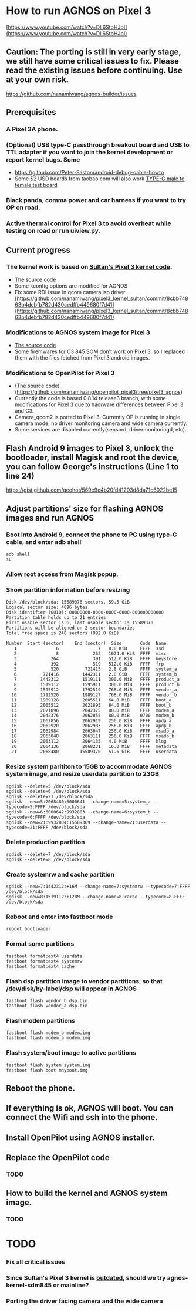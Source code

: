 # How to run AGNOS on Pixel 3
[https://www.youtube.com/watch?v=DlI6StbHJbI](https://www.youtube.com/watch?v=DlI6StbHJbI)
## Caution: The porting is still in very early stage, we still have some critical issues to fix. Please read the existing issues before continuing. Use at your own risk. 
https://github.com/nanamiwang/agnos-builder/issues

## Prerequisites
### A Pixel 3A phone.
### (Optional) USB type-C passthrough breakout board and USB to TTL adapter if you want to join the kernel development or report kernel bugs. Some
- https://github.com/Peter-Easton/android-debug-cable-howto
- Some $2 USD boards from taobao.com will also work
[TYPE-C male to female test board](https://item.taobao.com/item.htm?id=627260883778)
### Black panda, comma power and car harness if you want to try OP on road.
### Active thermal control for Pixel 3 to avoid overheat while testing on road or run uiview.py.

## Current progress
### The kernel work is based on [Sultan's Pixel 3 kernel code](https://github.com/kerneltoast/android_kernel_google_bluecross).
- [The source code](https://github.com/nanamiwang/pixel3_kernel_sultan/tree/agnos-try
)
- Some kconfig options are modified for AGNOS
- Fix some RDI issue in qcom camera isp driver
[https://github.com/nanamiwang/pixel3_kernel_sultan/commit/8cbb74863b4debfb782d430cedffb449680f7d41](https://github.com/nanamiwang/pixel3_kernel_sultan/commit/8cbb74863b4debfb782d430cedffb449680f7d41)


### Modifications to AGNOS system image for Pixel 3
- [The source code](https://github.com/nanamiwang/agnos-builder/tree/pixel3)
- Some firemwares for C3 845 SOM don't work on Pixel 3, so I replaced them with the files fetched from Pixel 3 android images.

### Modifications to OpenPilot for Pixel 3
- (The source code)(https://github.com/nanamiwang/openpilot_pixel3/tree/pixel3_agnos)
- Currently the code is based 0.8.14 release3 branch, with some modifications for Pixel 3 due to hadrware differences between Pixel 3 and C3.
- Camera_qcom2 is ported to Pixel 3. Currently OP is running in single camera mode, no driver monitoring camera and wide camera currently.
- Some services are disabled currently(sensord, drivermonitoringd, etc).
 
## Flash Android 9 images to Pixel 3, unlock the bootloader, install Magisk and root the device, you can follow George's instructions (Line 1 to line 24)
https://gist.github.com/geohot/569e9e4b20fd41203d8da71c6022be15


## Adjust partitions' size for flashing AGNOS images and run AGNOS
### Boot into Android 9, connect the phone to PC using type-C cable, and enter adb shell
```
adb shell
su
```
### Allow root access from Magisk popup.

### Show partition information before resizing
```
Disk /dev/block/sda: 15589376 sectors, 59.5 GiB
Logical sector size: 4096 bytes
Disk identifier (GUID): 00000000-0000-0000-0000-000000000000
Partition table holds up to 21 entries
First usable sector is 6, last usable sector is 15589370
Partitions will be aligned on 2-sector boundaries
Total free space is 248 sectors (992.0 KiB)

Number  Start (sector)    End (sector)  Size       Code  Name
   1               6               7   8.0 KiB     FFFF  ssd
   2               8             263   1024.0 KiB  FFFF  misc
   3             264             391   512.0 KiB   FFFF  keystore
   4             392             519   512.0 KiB   FFFF  frp
   5             520          721415   2.8 GiB     FFFF  system_a
   6          721416         1442311   2.8 GiB     FFFF  system_b
   7         1442312         1519111   300.0 MiB   FFFF  product_a
   8         1519112         1595911   300.0 MiB   FFFF  product_b
   9         1595912         1792519   768.0 MiB   FFFF  vendor_a
  10         1792520         1989127   768.0 MiB   FFFF  vendor_b
  11         1989128         2005511   64.0 MiB    FFFF  boot_a
  12         2005512         2021895   64.0 MiB    FFFF  boot_b
  13         2021896         2042375   80.0 MiB    FFFF  modem_a
  14         2042376         2062855   80.0 MiB    0700  modem_b
  15         2062856         2062919   256.0 KiB   FFFF  apdp_a
  16         2062920         2062983   256.0 KiB   FFFF  apdp_b
  17         2062984         2063047   256.0 KiB   FFFF  msadp_a
  18         2063048         2063111   256.0 KiB   FFFF  msadp_b
  19         2063112         2064135   4.0 MiB     FFFF  klog
  20         2064136         2068231   16.0 MiB    FFFF  metadata
  21         2068480        15589370   51.6 GiB    FFFF  userdata
```

### Resize system parititon to 15GB to accommodate AGNOS system image, and resize userdata partition to 23GB
```
sgdisk --delete=5 /dev/block/sda
sgdisk --delete=6 /dev/block/sda
sgdisk --delete=21 /dev/block/sda
sgdisk --new=5:2068480:6000641 --change-name=5:system_a --typecode=5:FFFF /dev/block/sda
sgdisk --new=6:6000642:9932803 --change-name=6:system_b --typecode=6:FFFF /dev/block/sda
sgdisk --new=21:9932804:15589369 --change-name=21:userdata --typecode=21:FFFF /dev/block/sda
```

### Delete production partition
```
sgdisk --delete=7 /dev/block/sda
sgdisk --delete=8 /dev/block/sda
```

### Create systemrw and cache partition
```
sgdisk --new=7:1442312:+16M --change-name=7:systemrw --typecode=7:FFFF /dev/block/sda
sgdisk --new=8:1519112:+128M --change-name=8:cache --typecode=8:FFFF /dev/block/sda
```

### Reboot and enter into fastboot mode
```
reboot bootloader
```

### Format some partitions
```
fastboot format:ext4 userdata
fastboot format:ext4 systemrw
fastboot format:ext4 cache
```

### Flash dsp partition image to vendor partitions, so that /dev/disk/by-label/dsp will appear in AGNOS
```
fastboot flash vendor_b dsp.bin
fastboot flash vendor_a dsp.bin
```

### Flash modem partitions
```
fastboot flash modem_b modem.img
fastboot flash modem_a modem.img
```

### Flash system/boot image to active partitions
```
fastboot flash system system.img
fastboot flash boot mhyboot.img
```

## Reboot the phone.

## If everything is ok, AGNOS will boot. You can connect the Wifi and ssh into the phone.

## Install OpenPilot using AGNOS installer.

## Replace the OpenPilot code
### TODO

## How to build the kernel and AGNOS system image.
### TODO

# TODO
### Fix all critical issues
### Since Sultan's Pixel 3 kernel is [outdated](https://github.com/kerneltoast/android_kernel_google_bluecross/commits/9.0.0-sultan), should we try agnos-kernel-sdm845 or mainline? 
### Porting the driver facing camera and the wide camera

